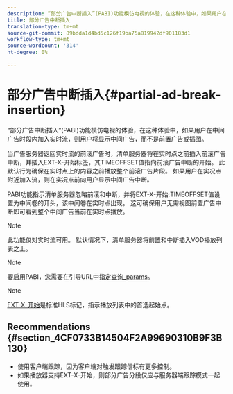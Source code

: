 ```yaml
---
description: “部分广告中断插入”(PABI)功能模仿电视的体验，在这种体验中，如果用户在中间广告时段内加入实时流，则用户将显示中间广告，而不是前置广告或插图。
title: 部分广告中断插入
translation-type: tm+mt
source-git-commit: 89bdda1d4bd5c126f19ba75a819942df901183d1
workflow-type: tm+mt
source-wordcount: '314'
ht-degree: 0%

---
```



# 部分广告中断插入{#partial-ad-break-insertion}

“部分广告中断插入”(PABI)功能模仿电视的体验，在这种体验中，如果用户在中间广告时段内加入实时流，则用户将显示中间广告，而不是前置广告或插图。

当广告服务器返回实时流的前滚广告时，清单服务器将在实时点之前插入前滚广告中断，并插入EXT-X-开始标签，其TIMEOFFSET值指向前滚广告中断的开始。 此默认行为确保在实时点上的内容之前播放整个前滚广告片段。 如果用户在实况点附近加入流，则在实况点前向用户显示中间广告中断。

PABI功能指示清单服务器忽略前滚和中断，并将EXT-X-开始:TIMEOFFSET值设置为中间卷的开头，该中间卷在实时点出现。 这可确保用户无需视图前置广告中断即可看到整个中间广告当前在实时点播放。

>[!NOTE]
>
>此功能仅对实时流可用。 默认情况下，清单服务器将前置和中断插入VOD播放列表之上。

>[!NOTE]
>
>要启用PABI，您需要在引导URL中指定[查询_params](/help/primetime-ad-insertion/~old-msapi-topics/ms-getting-started/ms-api-query-params.md)。

>[!NOTE]
>
>[EXT-X-开始](https://tools.ietf.org/html/rfc8216#section-4.3.5.2)是标准HLS标记，指示播放列表中的首选起始点。

## Recommendations {#section_4CF0733B14504F2A99690310B9F3B130}

* 使用客户端跟踪，因为客户端对触发跟踪信标有更多控制。
* 如果播放器支持EXT-X-开始，则部分广告分段仅应与服务器端跟踪模式一起使用。